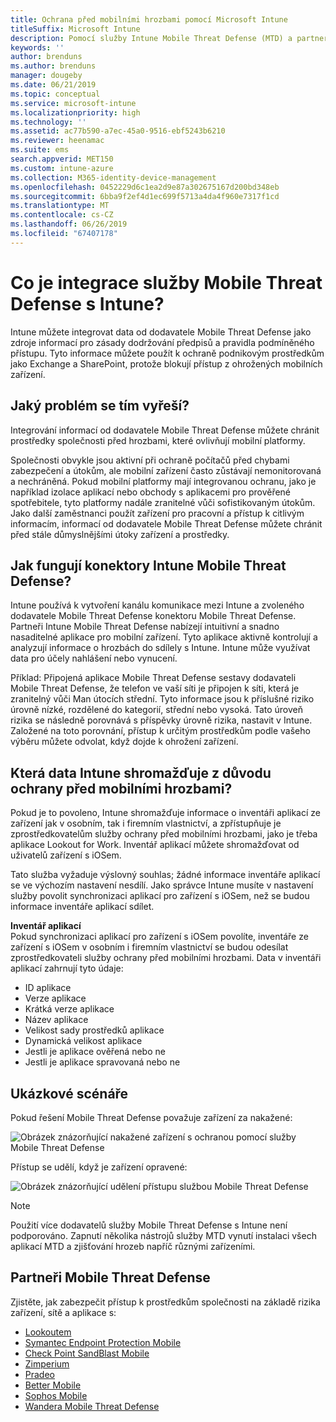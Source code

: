 ```yaml
---
title: Ochrana před mobilními hrozbami pomocí Microsoft Intune
titleSuffix: Microsoft Intune
description: Pomocí služby Intune Mobile Threat Defense (MTD) a partnerem Mobile Threat Defense můžete chránit přístup k podnikovým prostředkům na základě rizika zařízení.
keywords: ''
author: brenduns
ms.author: brenduns
manager: dougeby
ms.date: 06/21/2019
ms.topic: conceptual
ms.service: microsoft-intune
ms.localizationpriority: high
ms.technology: ''
ms.assetid: ac77b590-a7ec-45a0-9516-ebf5243b6210
ms.reviewer: heenamac
ms.suite: ems
search.appverid: MET150
ms.custom: intune-azure
ms.collection: M365-identity-device-management
ms.openlocfilehash: 0452229d6c1ea2d9e87a302675167d200bd348eb
ms.sourcegitcommit: 6bba9f2ef4d1ec699f5713a4da4f960e7317f1cd
ms.translationtype: MT
ms.contentlocale: cs-CZ
ms.lasthandoff: 06/26/2019
ms.locfileid: "67407178"
---
```

# <a name="what-is-mobile-threat-defense-integration-with-intune"></a>Co je integrace služby Mobile Threat Defense s Intune?
Intune můžete integrovat data od dodavatele Mobile Threat Defense jako zdroje informací pro zásady dodržování předpisů a pravidla podmíněného přístupu. Tyto informace můžete použít k ochraně podnikovým prostředkům jako Exchange a SharePoint, protože blokují přístup z ohrožených mobilních zařízení.  

## <a name="what-problem-does-this-solve"></a>Jaký problém se tím vyřeší?
Integrování informací od dodavatele Mobile Threat Defense můžete chránit prostředky společnosti před hrozbami, které ovlivňují mobilní platformy.  

Společnosti obvykle jsou aktivní při ochraně počítačů před chybami zabezpečení a útokům, ale mobilní zařízení často zůstávají nemonitorovaná a nechráněná. Pokud mobilní platformy mají integrovanou ochranu, jako je například izolace aplikací nebo obchody s aplikacemi pro prověřené spotřebitele, tyto platformy nadále zranitelné vůči sofistikovaným útokům. Jako další zaměstnanci použít zařízení pro pracovní a přístup k citlivým informacím, informací od dodavatele Mobile Threat Defense můžete chránit před stále důmyslnějšími útoky zařízení a prostředky.  

## <a name="how-do-the-intune-mobile-threat-defense-connectors-work"></a>Jak fungují konektory Intune Mobile Threat Defense?

Intune používá k vytvoření kanálu komunikace mezi Intune a zvoleného dodavatele Mobile Threat Defense konektoru Mobile Threat Defense. Partneři Intune Mobile Threat Defense nabízejí intuitivní a snadno nasaditelné aplikace pro mobilní zařízení. Tyto aplikace aktivně kontrolují a analyzují informace o hrozbách do sdílely s Intune. Intune může využívat data pro účely nahlášení nebo vynucení.  

Příklad: Připojená aplikace Mobile Threat Defense sestavy dodavateli Mobile Threat Defense, že telefon ve vaší síti je připojen k síti, která je zranitelný vůči Man útocích střední. Tyto informace jsou k příslušné riziko úrovně nízké, rozdělené do kategorií, střední nebo vysoká. Tato úroveň rizika se následně porovnává s příspěvky úrovně rizika, nastavit v Intune. Založené na toto porovnání, přístup k určitým prostředkům podle vašeho výběru můžete odvolat, když dojde k ohrožení zařízení.

## <a name="what-data-does-intune-collect-for-mobile-threat-defense"></a>Která data Intune shromažďuje z důvodu ochrany před mobilními hrozbami?

Pokud je to povoleno, Intune shromažďuje informace o inventáři aplikací ze zařízení jak v osobním, tak i firemním vlastnictví, a zpřístupňuje je zprostředkovatelům služby ochrany před mobilními hrozbami, jako je třeba aplikace Lookout for Work. Inventář aplikací můžete shromažďovat od uživatelů zařízení s iOSem.

Tato služba vyžaduje výslovný souhlas; žádné informace inventáře aplikací se ve výchozím nastavení nesdílí. Jako správce Intune musíte v nastavení služby povolit synchronizaci aplikací pro zařízení s iOSem, než se budou informace inventáře aplikací sdílet.

**Inventář aplikací**  
Pokud synchronizaci aplikací pro zařízení s iOSem povolíte, inventáře ze zařízení s iOSem v osobním i firemním vlastnictví se budou odesílat zprostředkovateli služby ochrany před mobilními hrozbami. Data v inventáři aplikací zahrnují tyto údaje:

 - ID aplikace
 - Verze aplikace
 - Krátká verze aplikace
 - Název aplikace
 - Velikost sady prostředků aplikace
 - Dynamická velikost aplikace
 - Jestli je aplikace ověřená nebo ne
 - Jestli je aplikace spravovaná nebo ne

## <a name="sample-scenarios"></a>Ukázkové scénáře

Pokud řešení Mobile Threat Defense považuje zařízení za nakažené:

![Obrázek znázorňující nakažené zařízení s ochranou pomocí služby Mobile Threat Defense](./media/MTD-image-1.png)

Přístup se udělí, když je zařízení opravené:

![Obrázek znázorňující udělení přístupu službou Mobile Threat Defense](./media/MTD-image-2.png)

> [!NOTE] 
> Použití více dodavatelů služby Mobile Threat Defense s Intune není podporováno. Zapnutí několika nástrojů služby MTD vynutí instalaci všech aplikací MTD a zjišťování hrozeb napříč různými zařízeními.

## <a name="mobile-threat-defense-partners"></a>Partneři Mobile Threat Defense

Zjistěte, jak zabezpečit přístup k prostředkům společnosti na základě rizika zařízení, sítě a aplikace s:

- [Lookoutem](lookout-mobile-threat-defense-connector.md)
- [Symantec Endpoint Protection Mobile](skycure-mobile-threat-defense-connector.md)
- [Check Point SandBlast Mobile](checkpoint-sandblast-mobile-mobile-threat-defense-connector.md)
- [Zimperium](zimperium-mobile-threat-defense-connector.md)
- [Pradeo](pradeo-mobile-threat-defense-connector.md)
- [Better Mobile](better-mobile-threat-defense-connector.md)
- [Sophos Mobile](sophos-mtd-connector.md)
- [Wandera Mobile Threat Defense](wandera-mtd-connector.md)

